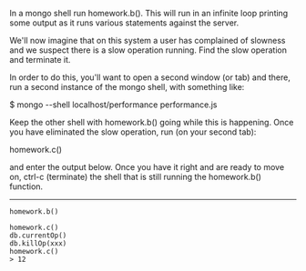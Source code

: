  In a mongo shell run homework.b(). This will run in an infinite loop printing some output as it runs various statements against the server.

We'll now imagine that on this system a user has complained of slowness and we suspect there is a slow operation running. Find the slow operation and terminate it.

In order to do this, you'll want to open a second window (or tab) and there, run a second instance of the mongo shell, with something like:

$ mongo --shell localhost/performance performance.js

Keep the other shell with homework.b() going while this is happening. Once you have eliminated the slow operation, run (on your second tab):

homework.c()

and enter the output below. Once you have it right and are ready to move on, ctrl-c (terminate) the shell that is still running the homework.b() function.

----

```
homework.b()
```

```
homework.c()
db.currentOp()
db.killOp(xxx)
homework.c()
> 12
```